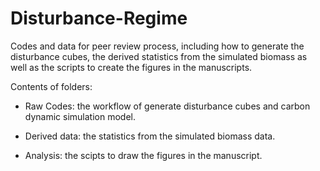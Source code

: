 # Disturbance-Regime
Codes and data for peer review process, including how to generate the disturbance cubes, the derived statistics from the simulated biomass as well as the scripts to create the figures in the manuscripts.

Contents of folders:

- Raw Codes: the workflow of generate disturbance cubes and carbon dynamic simulation model.

- Derived data: the statistics from the simulated biomass data.

- Analysis: the scipts to draw the figures in the manuscript.
